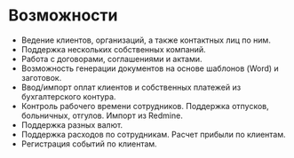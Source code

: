 # Возможности

* Ведение клиентов, организаций, а также контактных лиц по ним.
* Поддержка нескольких собственных компаний.
* Работа с договорами, соглашениями и актами.
* Возможность генерации документов на основе шаблонов (Word) и заготовок.
* Ввод/импорт оплат клиентов и собственных платежей из бухгалтерского контура.
* Контроль рабочего времени сотрудников. Поддержка отпусков, больничных, отгулов. Импорт из Redmine.
* Поддержка разных валют.
* Поддержка расходов по сотрудникам. Расчет прибыли по клиентам.
* Регистрация событий по клиентам.
